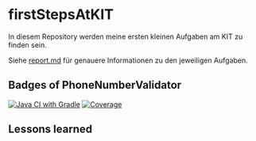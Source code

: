 # firstStepsAtKIT
In diesem Repository werden meine ersten kleinen Aufgaben am KIT zu finden sein.

Siehe [report.md](report.md) für genauere Informationen zu den jeweiligen Aufgaben.

## Badges of PhoneNumberValidator
[![Java CI with Gradle](https://github.com/maximilianiKIT/firstStepsAtKIT/actions/workflows/gradle.yml/badge.svg?branch=main&event=push)](https://github.com/maximilianiKIT/firstStepsAtKIT/actions/workflows/gradle.yml)
[![Coverage](https://github.com/maximilianiKIT/firstStepsAtKIT/blob/main/.github/badges/jacoco.svg)](https://github.com/maximilianiKIT/firstStepsAtKIT/actions/workflows/Test-Coverage.yml)

## Lessons learned
